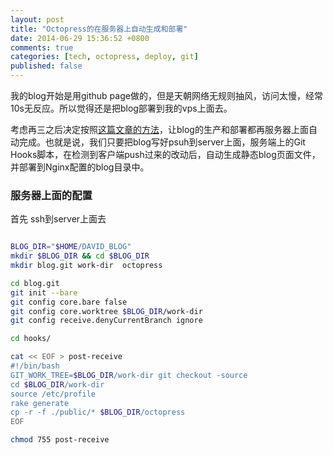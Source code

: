 ```yaml
---
layout: post
title: "Octopress的在服务器上自动生成和部署"
date: 2014-06-29 15:36:52 +0800
comments: true
categories: [tech, octopress, deploy, git]
published: false
---
```


我的blog开始是用github page做的，但是天朝网络无规则抽风，访问太慢，经常10s无反应。所以觉得还是把blog部署到我的vps上面去。

考虑再三之后决定按照[这篇文章的方法](http://www.xiaozhou.net/octopress-auto-generate-and-deploy-2013-08-15.html)，让blog的生产和部署都再服务器上面自动完成。也就是说，我们只要把blog写好psuh到server上面，服务端上的Git Hooks脚本，在检测到客户端push过来的改动后，自动生成静态blog页面文件，并部署到Nginx配置的blog目录中。

### 服务器上面的配置

首先 ssh到server上面去

```sh

BLOG_DIR="$HOME/DAVID_BLOG"
mkdir $BLOG_DIR && cd $BLOG_DIR
mkdir blog.git work-dir  octopress

cd blog.git
git init --bare
git config core.bare false
git config core.worktree $BLOG_DIR/work-dir
git config receive.denyCurrentBranch ignore

cd hooks/

cat << EOF > post-receive
#!/bin/bash
GIT_WORK_TREE=$BLOG_DIR/work-dir git checkout -source
cd $BLOG_DIR/work-dir
source /etc/profile
rake generate
cp -r -f ./public/* $BLOG_DIR/octopress
EOF

chmod 755 post-receive
```
